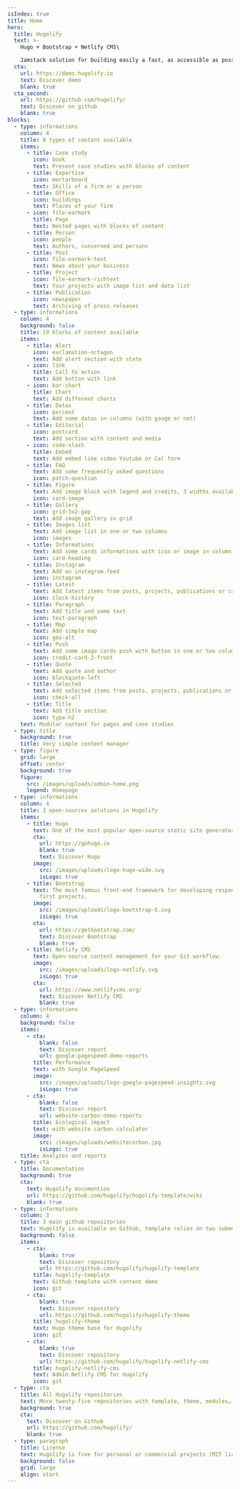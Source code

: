 ```yaml
---
isIndex: true
title: Home
hero:
  title: Hugolify
  text: >-
    Hugo + Bootstrap + Netlify CMS\

    Jamstack solution for building easily a fast, as accessible as possible and low carbon website!
  cta:
    url: https://demo.hugolify.io
    text: Discover demo
    blank: true
  cta_second:
    url: https://github.com/hugolify/
    text: Discover on github
    blank: true
blocks:
  - type: informations
    column: 4
    title: 8 types of content available
    items:
      - title: Case study
        icon: book
        text: Present case studies with blocks of content
      - title: Expertise
        icon: mortarboard
        text: Skills of a firm or a person
      - title: Office
        icon: buildings
        text: Places of your firm
      - icon: file-earmark
        title: Page
        text: Nested pages with blocks of content
      - title: Person
        icon: people
        text: Authors, concerned and persons 
      - title: Post
        icon: file-earmark-text
        text: News about your business
      - title: Project
        icon: file-earmark-richtext
        text: Your projects with image list and data list
      - title: Publication
        icon: newspaper
        text: Archiving of press releases
  - type: informations
    column: 4
    background: false
    title: 19 blocks of content available
    items:
      - title: Alert
        icon: exclamation-octagon
        text: Add alert section with state
      - icon: link
        title: Call to action
        text: Add button with link
      - icon: bar-chart
        title: Chart
        text: Add different charts
      - title: Datas
        icon: percent
        text: Add some datas in columns (with gauge or not)
      - title: Editorial
        icon: postcard
        text: Add section with content and media
      - icon: code-slash
        title: Embed
        text: Add embed like video Youtube or Cal form
      - title: FAQ
        text: Add some frequently asked questions
        icon: patch-question
      - title: Figure
        text: Add image block with legend and credits, 3 widths available
        icon: card-image
      - title: Gallery
        icon: grid-3x2-gap
        text: Add image gallery in grid
      - title: Images list
        text: Add image list in one or two columns
        icon: images
      - title: Informations
        text: Add some cards informations with icon or image in column.
        icon: card-heading
      - title: Instagram
        text: Add an instagram feed
        icon: instagram
      - title: Latest
        text: Add latest items from posts, projects, publications or casestudies.
        icon: clock-history
      - title: Paragraph
        text: Add title and some text
        icon: text-paragraph
      - title: Map
        text: Add simple map
        icon: geo-alt
      - title: Push
        text: Add some image cards push with button in one or two column.
        icon: credit-card-2-front
      - title: Quote
        text: Add quote and author
        icon: blockquote-left
      - title: Selected
        text: Add selected items from posts, projects, publications or casestudies.
        icon: check-all
      - title: Title
        text: Add title section
        icon: type-h2
    text: Modular content for pages and case studies
  - type: title
    background: true
    title: Very simple content manager
  - type: figure
    grid: large
    offset: center
    background: true
    figure:
      src: /images/uploads/admin-home.png
      legend: Homepage
  - type: informations
    column: 4
    title: 3 open-sources solutions in Hugolify
    items:
      - title: Hugo
        text: One of the most popular open-source static site generators.
        cta:
          url: https://gohugo.io
          blank: true
          text: Discover Hugo
        image:
          src: /images/uploads/logo-hugo-wide.svg
          isLogo: true
      - title: Bootstrap
        text: The most famous front-end framework for developing responsive and mobile
          first projects.
        image:
          src: /images/uploads/logo-bootstrap-5.svg
          isLogo: true
        cta:
          url: https://getbootstrap.com/
          text: Discover Bootstrap
          blank: true
      - title: Netlify CMS
        text: Open-source content management for your Git workflow.
        image:
          src: /images/uploads/logo-netlify.svg
          isLogo: true
        cta:
          url: https://www.netlifycms.org/
          text: Discover Netlify CMS
          blank: true
  - type: informations
    column: 4
    background: false
    items:
      - cta:
          blank: false
          text: Discover report
          url: google-pagespeed-demo-reports
        title: Performance
        text: with Google PageSpeed
        image:
          src: /images/uploads/logo-google-pagespeed-insights.svg
          isLogo: true
      - cta:
          blank: false
          text: Discover report
          url: website-carbon-demo-reports
        title: Ecological impact
        text: with website carbon calculator
        image:
          src: /images/uploads/websitecarbon.jpg
          isLogo: true
    title: Analyzes and reports
  - type: cta
    title: Documentation
    background: true
    cta:
      text: Hugolify documention
      url: https://github.com/hugolify/hugolify-template/wiki
      blank: true
  - type: informations
    column: 3
    title: 3 main github repositories
    text: Hugolify is available on Github, template relies on two submodules.
    background: false
    items:
      - cta:
          blank: true
          text: Discover repository
          url: https://github.com/hugolify/hugolify-template
        title: hugolify-template
        text: Github template with content demo
        icon: git
      - cta:
          blank: true
          text: Discover repository
          url: https://github.com/hugolify/hugolify-theme
        title: hugolify-theme
        text: Hugo theme base for Hugolify
        icon: git
      - cta:
          blank: true
          text: Discover repository
          url: https://github.com/hugolify/hugolify-netlify-cms
        title: hugolify-netlify-cms
        text: Admin Netlify CMS for Hugolify
        icon: git
  - type: cta
    title: All Hugolify repositories 
    text: More twenty-five repositories with template, theme, modules…
    background: true
    cta:
      text: Discover on Github
      url: https://github.com/hugolify/
      blank: true
  - type: paragraph
    title: License
    text: Hugolify is free for personal or commercial projects (MIT license).
    background: false
    grid: large
    align: start
---
```

